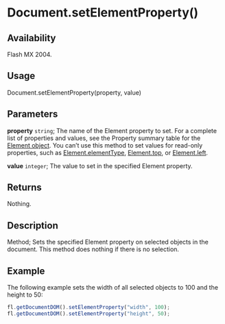 # Document.setElementProperty()

## Availability

Flash MX 2004.

## Usage

Document.setElementProperty(property, value)

## Parameters

**property** `string`; The name of the Element property to set. For a complete list of properties and values, see the Property summary table for the [Element object](../Element_object/Element_summary.md).
You can’t use this method to set values for read-only properties, such as [Element.elementType](../Element_object/Element1.md), [Element.top](../Element_object/Element22.md), or
[Element.left](../Element_object/Element8.md).

**value** `integer`; The value to set in the specified Element property.

## Returns

Nothing.

## Description

Method; Sets the specified Element property on selected objects in the document. This method does nothing if there is no selection.

## Example

The following example sets the width of all selected objects to 100 and the height to 50:

```javascript
fl.getDocumentDOM().setElementProperty("width", 100);
fl.getDocumentDOM().setElementProperty("height", 50);
```

